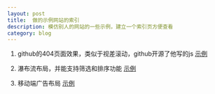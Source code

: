 ```yaml
---
layout: post
title:  做的示例网站的索引
description: 模仿别人的网站的一些示例，建立一个索引页方便查看
category: blog
---
```



1. github的404页面效果，类似于视差滚动，github开源了他写的js [示例](../../website/parallax/index.html)

2. 瀑布流布局，并能支持筛选和排序功能 [示例](../../website/isotope/index.html)

3. 移动端广告布局 [示例](../../website/mobile-ad/html/mobile-ad.html)
